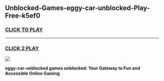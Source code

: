 
## Unblocked-Games-eggy-car-unblocked-Play-Free-k5ef0
<h3>
<a href="https://premium76.site?title=eggy-car-unblocked&ref=23A">CLICK TO PLAY</a></h3>
<hr>

<h3>
<a href="https://premium76.site?title=eggy-car-unblocked&ref=23A">CLICK 2 PLAY</a>
  
</h3>

<a href="https://premium76.site?title=eggy-car-unblocked&ref=23A"><img src="https://clearcache.store/games.png"></a>


**eggy-car-unblocked games unblocked: Your Gateway to Fun and Accessible Online Gaming**
